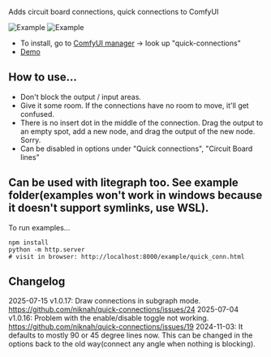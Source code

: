 
Adds circuit board connections, quick connections to ComfyUI

![Example](imgs/CircuitBoardExample.webp)
![Example](imgs/CreateSimple.gif)


* To install, go to [ComfyUI manager](https://github.com/ltdrdata/ComfyUI-Manager) -> look up "quick-connections"
* [Demo](https://niknah.github.io/quick-connections/quick_conn.html?nodebug=1)

## How to use...


* Don't block the output / input areas.
* Give it some room.  If the connections have no room to move, it'll get confused.
* There is no insert dot in the middle of the connection.  Drag the output to an empty spot, add a new node, and drag the output of the new node.  Sorry.
* Can be disabled in options under "Quick connections", "Circuit Board lines"


## Can be used with litegraph too.  See example folder(examples won't work in windows because it doesn't support symlinks, use WSL).
To run examples...
```
npm install
python -m http.server
# visit in browser: http://localhost:8000/example/quick_conn.html
```


## Changelog

2025-07-15 v1.0.17: Draw connections in subgraph mode.  https://github.com/niknah/quick-connections/issues/24
2025-07-04 v1.0.16: Problem with the enable/disable toggle not working.  https://github.com/niknah/quick-connections/issues/19
2024-11-03: It defaults to mostly 90 or 45 degree lines now.  This can be changed in the options back to the old way(connect any angle when nothing is blocking).
